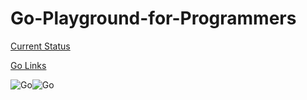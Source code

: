 # Go-Playground-for-Programmers


[Current Status](https://github.com/Com1Software/Go-Playground-for-Programmers/wiki/Current-Status)

[Go Links](https://github.com/Com1Software/Go-Playground-for-Programmers/wiki/Golang-Links)

![Go](https://www.eternaldev.com/static/bd050a890f2d9f5e9819d6253be0797c/40a1d/o6aczwfv_400x400.webp)![Go](https://miro.medium.com/max/790/1*mWU0yD57BQ4RyHUnqLQLkA.jpeg) 

